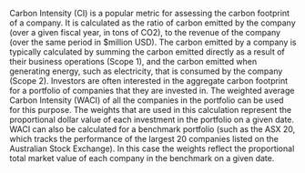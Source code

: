 Carbon Intensity (CI) is a popular metric for assessing the carbon footprint of a company. It is calculated as the ratio of carbon emitted by the company (over a given fiscal year, in tons of CO2), to the revenue of the company (over the same period in $million USD). The carbon emitted by a company is typically calculated by summing the carbon emitted directly as a result of their business operations (Scope 1), and the carbon emitted when generating energy, such as electricity, that is consumed by the company (Scope 2).
Investors are often interested in the aggregate carbon footprint for a portfolio of companies that they are invested in. The weighted average Carbon Intensity (WACI) of all the companies in the portfolio can be used for this purpose. The weights that are used in this calculation represent the proportional dollar value of each investment in the portfolio on a given date. 
WACI can also be calculated for a benchmark portfolio (such as the ASX 20, which tracks the performance of the largest 20 companies listed on the Australian Stock Exchange). In this case the weights reflect the proportional total market value of each company in the benchmark on a given date.
